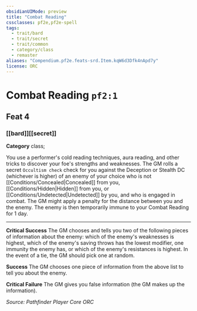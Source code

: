 ```yaml
---
obsidianUIMode: preview
title: "Combat Reading"
cssclasses: pf2e,pf2e-spell
tags:
  - trait/bard
  - trait/secret
  - trait/common
  - category/class
  - remaster
aliases: "Compendium.pf2e.feats-srd.Item.kqW6d3Dfk4nApd7y"
license: ORC
---
```

# Combat Reading `pf2:1`
## Feat 4
### [[bard]][[secret]]

**Category** class; 




You use a performer's cold reading techniques, aura reading, and other tricks to discover your foe's strengths and weaknesses. The GM rolls a secret `Occultism check` check for you against the Deception or Stealth DC (whichever is higher) of an enemy of your choice who is not [[Conditions/Concealed|Concealed]] from you, [[Conditions/Hidden|Hidden]] from you, or [[Conditions/Undetected|Undetected]] by you, and who is engaged in combat. The GM might apply a penalty for the distance between you and the enemy. The enemy is then temporarily immune to your Combat Reading for 1 day.

* * *

**Critical Success** The GM chooses and tells you two of the following pieces of information about the enemy: which of the enemy's weaknesses is highest, which of the enemy's saving throws has the lowest modifier, one immunity the enemy has, or which of the enemy's resistances is highest. In the event of a tie, the GM should pick one at random.

**Success** The GM chooses one piece of information from the above list to tell you about the enemy.

**Critical Failure** The GM gives you false information (the GM makes up the information).

*Source: Pathfinder Player Core*
*ORC*